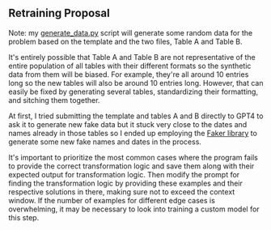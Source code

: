 ## Retraining Proposal

Note: my [generate_data.py](generate_data.py) script will generate some random data for the problem based on the template and the two files, Table A and Table B.

It's entirely possible that Table A and Table B are not representative of the entire population of all tables with their different formats so the synthetic data
from them will be biased.  For example, they're all around 10 entries long so the new tables will also be around 10 entries long.  However, that can easily be fixed 
by generating several tables, standardizing their formatting, and sitching them together.

At first, I tried submitting the template and tables A and B directly to GPT4 to ask it to generate new fake data but it stuck very close to the dates and names already in those tables so I ended up employing the [Faker library](https://faker.readthedocs.io/en/master/) to generate some new fake names and dates in the process.

It's important to prioritize the most common cases where the program fails to provide the correct transformation logic and save them along with their expected output for transformation logic.  Then modify the prompt for finding the transformation logic by providing these examples and their respective solutions in there, making sure not to exceed the context window.  If the number of examples for different edge cases is overwhelming, it may be necessary to look into training a custom model for this step.
